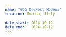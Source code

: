```yaml
---
name: "GDG DevFest Modena"
location: Modena, Italy

date_start: 2024-10-12
date_end:   2024-10-12
---
```

